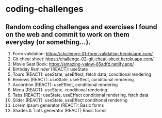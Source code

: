 # coding-challenges

## Random coding challenges and exercises I found on the web and commit to work on them everyday (or something...).

1.  Form validation: https://challenge-01-form-validation.herokuapp.com/
2.  Git cheat sheet: https://challenge-02-git-cheat-sheet.herokuapp.com/
3.  Movie Seat Book: https://amazing-yalow-85adfd.netlify.app/
4.  Birthday Reminder (REACT): useState
5.  Tours (REACT): useState, useEffect, fetch data, conditional rendering
6.  Reviews (REACT): useState, useEffect, conditional rendering
7.  Accordion (REACT): useEffect, conditional rendering
8.  Menu (REACT): useState, conditional rendering
9.  Tabs (REACT): useState, useEffect conditional rendering, fetch data
10. Slider (REACT): useState, useEffect conditional rendering
11. Lorem Ipsum generator (REACT): Basic forms
12. Shades & Tints generator (REACT) Basic forms
